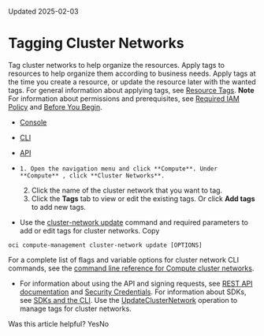 Updated 2025-02-03
# Tagging Cluster Networks
Tag cluster networks to help organize the resources.
Apply tags to resources to help organize them according to business needs. Apply tags at the time you create a resource, or update the resource later with the wanted tags. For general information about applying tags, see [Resource Tags](https://docs.oracle.com/iaas/Content/General/Concepts/resourcetags.htm).
**Note** For information about permissions and prerequisites, see [Required IAM Policy](https://docs.oracle.com/en-us/iaas/Content/Compute/Tasks/managingclusternetworks.htm#iam) and [Before You Begin](https://docs.oracle.com/en-us/iaas/Content/Compute/Tasks/managingclusternetworks.htm#prerequisites).
  * [Console](https://docs.oracle.com/en-us/iaas/Content/Compute/Tasks/managingclusternetworks-tagging-resources.htm)
  * [CLI](https://docs.oracle.com/en-us/iaas/Content/Compute/Tasks/managingclusternetworks-tagging-resources.htm)
  * [API](https://docs.oracle.com/en-us/iaas/Content/Compute/Tasks/managingclusternetworks-tagging-resources.htm)


  *     1. Open the navigation menu and click **Compute**. Under **Compute** , click **Cluster Networks**.
    2. Click the name of the cluster network that you want to tag.
    3. Click the **Tags** tab to view or edit the existing tags. Or click **Add tags** to add new tags.
  * Use the [cluster-network update](https://docs.oracle.com/iaas/tools/oci-cli/latest/oci_cli_docs/cmdref/compute-management/cluster-network/update.html) command and required parameters to add or edit tags for cluster networks.
Copy
```
oci compute-management cluster-network update [OPTIONS]
```

For a complete list of flags and variable options for cluster network CLI commands, see the [command line reference for Compute cluster networks](https://docs.oracle.com/iaas/tools/oci-cli/latest/oci_cli_docs/cmdref/compute-management/cluster-network.html).
  * For information about using the API and signing requests, see [REST API documentation](https://docs.oracle.com/iaas/Content/API/Concepts/usingapi.htm) and [Security Credentials](https://docs.oracle.com/iaas/Content/General/Concepts/credentials.htm). For information about SDKs, see [SDKs and the CLI](https://docs.oracle.com/iaas/Content/API/Concepts/sdks.htm).
Use the [UpdateClusterNetwork](https://docs.oracle.com/iaas/api/#/en/iaas/latest/ClusterNetwork/UpdateClusterNetwork) operation to manage tags for cluster networks.


Was this article helpful?
YesNo

